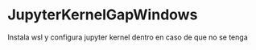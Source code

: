 # JupyterKernelGapWindows
Instala wsl y configura jupyter kernel dentro en caso de que no se tenga 
